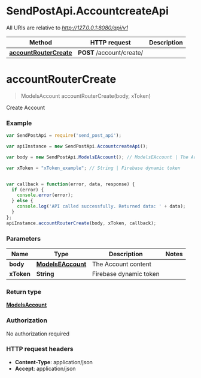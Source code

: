 # SendPostApi.AccountcreateApi

All URIs are relative to *http://127.0.0.1:8080/api/v1*

Method | HTTP request | Description
------------- | ------------- | -------------
[**accountRouterCreate**](AccountcreateApi.md#accountRouterCreate) | **POST** /account/create/ | 


<a name="accountRouterCreate"></a>
# **accountRouterCreate**
> ModelsAccount accountRouterCreate(body, xToken)



Create Account

### Example
```javascript
var SendPostApi = require('send_post_api');

var apiInstance = new SendPostApi.AccountcreateApi();

var body = new SendPostApi.ModelsEAccount(); // ModelsEAccount | The Account content

var xToken = "xToken_example"; // String | Firebase dynamic token


var callback = function(error, data, response) {
  if (error) {
    console.error(error);
  } else {
    console.log('API called successfully. Returned data: ' + data);
  }
};
apiInstance.accountRouterCreate(body, xToken, callback);
```

### Parameters

Name | Type | Description  | Notes
------------- | ------------- | ------------- | -------------
 **body** | [**ModelsEAccount**](ModelsEAccount.md)| The Account content | 
 **xToken** | **String**| Firebase dynamic token | 

### Return type

[**ModelsAccount**](ModelsAccount.md)

### Authorization

No authorization required

### HTTP request headers

 - **Content-Type**: application/json
 - **Accept**: application/json

